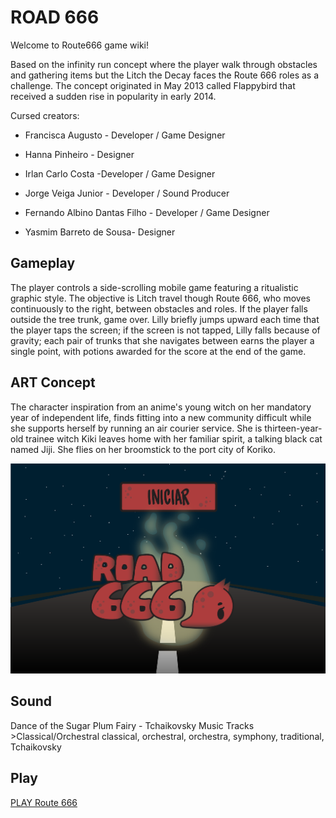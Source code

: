 # ROAD 666


Welcome to Route666 game wiki!

Based on the infinity run concept where the player walk through obstacles and gathering items but the Litch the Decay faces the Route 666 roles as a challenge. The concept originated in May 2013 called Flappybird that received a sudden rise in popularity in early 2014. 

Cursed creators:

* Francisca Augusto - Developer / Game Designer

* Hanna Pinheiro - Designer

* Irlan Carlo Costa -Developer / Game Designer

* Jorge Veiga Junior - Developer / Sound Producer

* Fernando Albino Dantas Filho - Developer / Game Designer

* Yasmim Barreto de Sousa- Designer

## Gameplay
The player controls a side-scrolling mobile game featuring a ritualistic graphic style. The objective is Litch travel though Route 666, who moves continuously to the right, between obstacles and roles. If the player falls outside the tree trunk, game over. Lilly briefly jumps upward each time that the player taps the screen; if the screen is not tapped, Lilly falls because of gravity; each pair of trunks that she navigates between earns the player a single point, with potions awarded for the score at the end of the game.


## ART Concept

The character inspiration from an anime's  young witch on her mandatory year of independent life, finds fitting into a new community difficult while she supports herself by running an air courier service. She is thirteen-year-old trainee witch Kiki leaves home with her familiar spirit, a talking black cat named Jiji. She flies on her broomstick to the port city of Koriko. 

![Cursed](https://raw.githubusercontent.com/xsery/crossroads/gh-pages/tela_inicial-20-1.png)

## Sound
	
Dance of the Sugar Plum Fairy - Tchaikovsky
Music Tracks >Classical/Orchestral
classical, orchestral, orchestra, symphony, traditional, Tchaikovsky

## Play

[PLAY Route 666](route666/)


